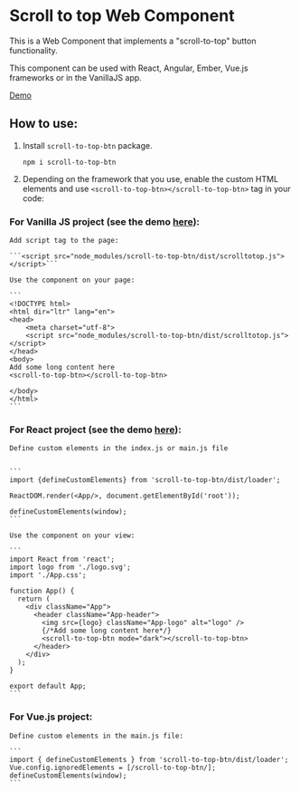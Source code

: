 # Scroll to top Web Component

This is a Web Component that implements a "scroll-to-top" button functionality.

This component can be used with React, Angular, Ember, Vue.js
frameworks or in the VanillaJS app.

[Demo](https://annmirosh.github.io/scroll-to-top/)

## How to use:

1. Install ```scroll-to-top-btn``` package.

    `npm i scroll-to-top-btn`

2. Depending on the framework that you use, enable the custom HTML elements and use ```<scroll-to-top-btn></scroll-to-top-btn>``` tag in your code:

### For Vanilla JS project (see the demo [here](https://github.com/annmirosh/scroll-to-top-demos/tree/master/vanilla-js-demo)):
    Add script tag to the page:

    ```<script src="node_modules/scroll-to-top-btn/dist/scrolltotop.js"></script>```

    Use the component on your page:

    ```
    <!DOCTYPE html>
    <html dir="ltr" lang="en">
    <head>
        <meta charset="utf-8">
        <script src="node_modules/scroll-to-top-btn/dist/scrolltotop.js"></script>
    </head>
    <body>
    Add some long content here
    <scroll-to-top-btn></scroll-to-top-btn>

    </body>
    </html>
    ```

### For React project (see the demo [here](https://github.com/annmirosh/scroll-to-top-demos/tree/master/react-demo)):
    Define custom elements in the index.js or main.js file


    ```
    import {defineCustomElements} from 'scroll-to-top-btn/dist/loader';

    ReactDOM.render(<App/>, document.getElementById('root'));

    defineCustomElements(window);
    ```

    Use the component on your view:

    ```
    import React from 'react';
    import logo from './logo.svg';
    import './App.css';

    function App() {
      return (
        <div className="App">
          <header className="App-header">
            <img src={logo} className="App-logo" alt="logo" />
            {/*Add some long content here*/}
            <scroll-to-top-btn mode="dark"></scroll-to-top-btn>
          </header>
        </div>
      );
    }

    export default App;
    ```

### For Vue.js project:
    Define custom elements in the main.js file:

    ```
    import { defineCustomElements } from 'scroll-to-top-btn/dist/loader';
    Vue.config.ignoredElements = [/scroll-to-top-btn/];
    defineCustomElements(window);
    ```
